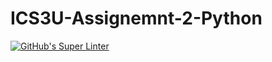 # ICS3U-Assignemnt-2-Python

[![GitHub's Super Linter](https://github.com/Huzaifa-Khalid-2/ICS3U-Assignment-2-Python/workflows/GitHub's%20Super%20Linter/badge.svg)](https://github.com/Huzaifa-Khalid-2/ICS3U-Assignment-2-Python/actions)

